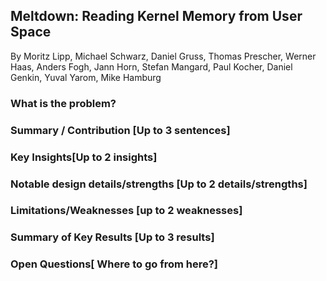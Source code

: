## Meltdown: Reading Kernel Memory from User Space
By Moritz Lipp, Michael Schwarz, Daniel Gruss, Thomas Prescher, Werner Haas, Anders Fogh, Jann Horn, Stefan Mangard, Paul Kocher, Daniel Genkin, Yuval Yarom, Mike Hamburg

### What is the problem? 

### Summary / Contribution [Up to 3 sentences]

### Key Insights[Up to 2 insights]

### Notable design details/strengths [Up to 2 details/strengths]

### Limitations/Weaknesses [up to 2 weaknesses]

### Summary of Key Results [Up to 3 results]

### Open Questions[ Where to go from here?]
